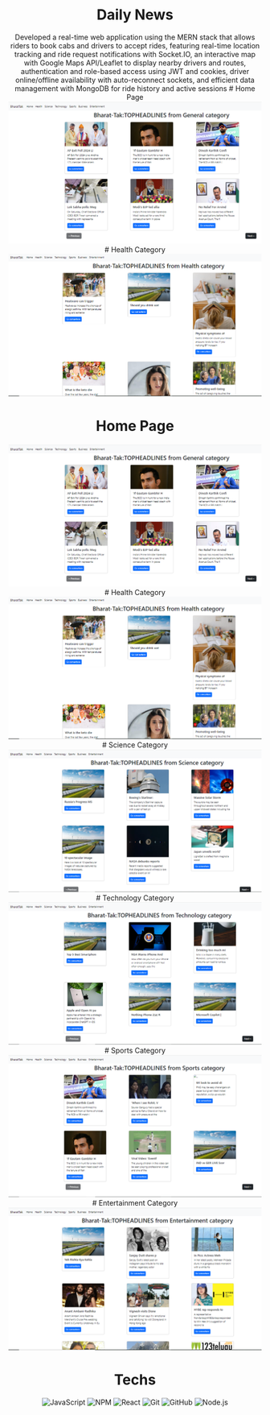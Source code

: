 <div align="center"><h1>Daily News</h1>
Developed a real-time web application using the MERN stack that allows riders to book cabs and drivers to accept rides, featuring real-time location tracking and ride request notifications with
Socket.IO, an interactive map with Google Maps API/Leaflet to display nearby drivers and routes, authentication and role-based access using JWT and cookies, driver online/offline availability with
auto-reconnect sockets, and efficient data management with MongoDB for ride history and active sessions
# Home Page
<img src = "https://raw.githubusercontent.com/vinita2003/Daily-News/master/Home%20Page%20-%20General%20Category.png">
# Health Category
<img src = "https://raw.githubusercontent.com/vinita2003/Daily-News/master/Health%20Category.png">

# Home Page
<img src = "https://raw.githubusercontent.com/vinita2003/Daily-News/master/Home%20Page%20-%20General%20Category.png">
# Health Category
<img src = "https://raw.githubusercontent.com/vinita2003/Daily-News/master/Health%20Category.png">
# Science Category
<img src = "https://raw.githubusercontent.com/vinita2003/Daily-News/master/Science%20Category.png">
# Technology Category
<img src = "https://raw.githubusercontent.com/vinita2003/Daily-News/master/Technology%20Category.png">
# Sports Category
<img src = "https://raw.githubusercontent.com/vinita2003/Daily-News/master/Sports%20Category.png">
# Entertainment Category
<img src = "https://raw.githubusercontent.com/vinita2003/Daily-News/master/Entertainment%20Category.png">




# Techs
![JavaScript](https://img.shields.io/badge/javascript-%23323330.svg?logo=javascript&logoColor=%23F7DF1E&style=for-the-badge)
![NPM ](https://img.shields.io/badge/NPM-%23000000.svg?logo=npm&logoColor=white&style=for-the-badge)
![React](https://img.shields.io/badge/react-%2320232a.svg?logo=react&logoColor=%2361DAFB&style=for-the-badge)
![Git](https://img.shields.io/badge/git-%23F05033.svg?logo=git&logoColor=white&style=for-the-badge)
![GitHub](https://img.shields.io/badge/github-%23121011.svg?logo=github&logoColor=white&style=for-the-badge)
![Node.js](https://img.shields.io/badge/node.js-339933?logo=Node.js&logoColor=white&style=for-the-badge)
